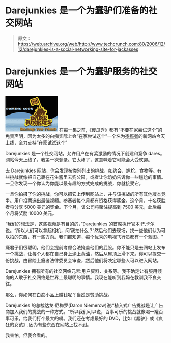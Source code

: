 # Darejunkies 是一个为蠢驴们准备的社交网站

> 原文：<https://web.archive.org/web/http://www.techcrunch.com:80/2006/12/12/darejunkies-is-a-social-networking-site-for-jackasses>

# Darejunkies 是一个为蠢驴服务的社交网站

[![darejunkies_logo.jpg](img/b63e95ba61aca91225a47465466458ba.png)](https://web.archive.org/web/20201123193934/http://www.darejunkies.com/) 在每一集之前,《傻瓜秀》都有“不要在家尝试这个”的免责声明，因为太多的白痴实际上会“在家尝试这个”一个名为[夜瘾者](https://web.archive.org/web/20201123193934/http://www.darejunkies.com/)的新网站今天上线，全力支持“在家试试这个”

Darejunkies 是一个社交网站，允许用户在有奖激励的情况下创建和竞争 dares。网站今天上线了，我第一次登录。它太棒了，这意味着它可能会大受欢迎。

去 Darejunkies 网站，你会发现按类别列出的挑战，如约会、尴尬、食物等。有些挑战就像把自己裹在花生酱里去狗公园，或者让你奶奶告诉你一些尴尬的事情。一旦你发现一个你认为你能以最有趣的方式完成的挑战，你就接受它。

一旦你拍摄了你的挑战，你可以把它上传到网站上，并与该挑战的所有其他版本竞争。用户投票选出最佳视频。参赛者每个月都有资格获得奖金。这个月，十名获胜者将分享 5000 美元的奖金。下个月，该公司将赌注提高到 7500 美元，此后每个月将奖励 10000 美元。

“我们的想法是，这些视频是有目的的，”Darejunkies 的首席执行官本·巴卡尔说。“所以人们可以拿起相机，问‘我拍什么？’然后他们去现场，找一些他们认为可以拍的东西，有一些方向。我们都知道，每个优秀的电视飞行员都有一个蓝图。"

瘾君子们很聪明，他们会提前考虑合法掩盖他们的屁股。你不能只是去网站上发布一个挑战，让每个人都在自己身上涂上黄油，然后从屋顶上滑下来。你可以提交一份挑战，由冒险上瘾者法律委员会审查，然后他们将决定哪些人可以进入网站。

Darejunkies 拥有所有的社交网络元素:用户资料、关系等。我不确定让有服用倾向的人敢于社交网络是世界上最聪明的事情。我现在能听到我妈在教训我不良交往。

那么，你如何在白痴小品上赚钱呢？当然是赞助挑战。

Darejunkies 的总裁达龙·尼梅罗(Daron Niemerow)说:“植入式广告挑战是让广告商加入我们的挑战的一种方式。“所以我们可以说，百事可乐的挑战就像喝一罐百事可乐，给我们打个最大的嗝。我们还在考虑最好的 DVD，比如《蠢驴》或《疯狂的女孩》,因为有些东西在网站上找不到。

我害怕。但我会看的。